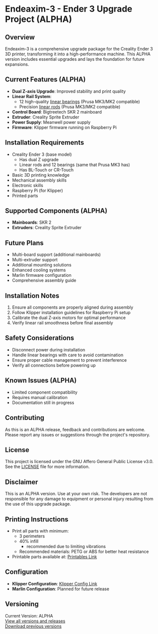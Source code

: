 # Endeaxim-3 - Ender 3 Upgrade Project (ALPHA)

## Overview
Endeaxim-3 is a comprehensive upgrade package for the Creality Ender 3 3D printer, transforming it into a high-performance machine. This ALPHA version includes essential upgrades and lays the foundation for future expansions.

## Current Features (ALPHA)
- **Dual Z-axis Upgrade**: Improved stability and print quality
- **Linear Rail System**: 
  - 12 high-quality [linear bearings](https://www.prusa3d.com/category/mk3-s-spare-parts/?page=2) (Prusa MK3/MK2 compatible)
  - Precision [linear rods](https://www.prusa3d.com/category/mk3-s-spare-parts/?page=3) (Prusa MK3/MK2 compatible)
- **Control Board**: Bigtreetech SKR 2 mainboard
- **Extruder**: Creality Sprite Extruder
- **Power Supply**: Meanwell power supply
- **Firmware**: Klipper firmware running on Raspberry Pi

## Installation Requirements
- Creality Ender 3 (base model)
    - Has dual Z upgrade
    - Linear rods and 12 bearings (same that Prusa MK3 has)
    - Has BL-Touch or CR-Touch
- Basic 3D printing knowledge
- Mechanical assembly skills
- Electronic skills
- Raspberry Pi (for Klipper)
- Printed parts

## Supported Components (ALPHA)
- **Mainboards**: SKR 2
- **Extruders**: Creality Sprite Extruder

## Future Plans
- Multi-board support (additional mainboards)
- Multi-extruder support
- Additional mounting solutions
- Enhanced cooling systems
- Marlin firmware configuration
- Comprehensive assembly guide

## Installation Notes
1. Ensure all components are properly aligned during assembly
2. Follow Klipper installation guidelines for Raspberry Pi setup
3. Calibrate the dual Z-axis motors for optimal performance
4. Verify linear rail smoothness before final assembly

## Safety Considerations
- Disconnect power during installation
- Handle linear bearings with care to avoid contamination
- Ensure proper cable management to prevent interference
- Verify all connections before powering up

## Known Issues (ALPHA)
- Limited component compatibility
- Requires manual calibration
- Documentation still in progress

## Contributing
As this is an ALPHA release, feedback and contributions are welcome. Please report any issues or suggestions through the project's repository.

## License
This project is licensed under the GNU Affero General Public License v3.0. See the [LICENSE](./LICENSE) file for more information.

## Disclaimer
This is an ALPHA version. Use at your own risk. The developers are not responsible for any damage to equipment or personal injury resulting from the use of this upgrade package.

## Printing Instructions
- Print all parts with minimum:
  - 3 perimeters
  - 40% infill
    - recommended due to limiting vibrations
  - Recommended materials: PETG or ABS for better heat resistance
- Printable parts available at: [Printables Link](./Printable%20Parts/)

## Configuration
- **Klipper Configuration**: [Klipper Config Link](./Klipper/Configuration/)
- **Marlin Configuration**: Planned for future release

## Versioning
Current Version: ALPHA  
[View all versions and releases](https://github.com/MartinNovan/Endeaxim-3/releases)  
[Download previous versions](./Versions/)
